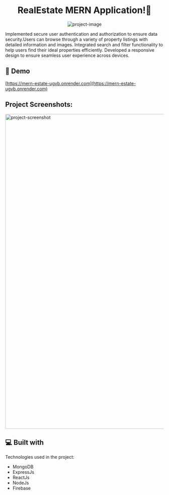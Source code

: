 <h1 align="center" id="title">RealEstate MERN Application!🚀</h1>

<p align="center"><img src="https://socialify.git.ci/SagarWagdare/Real-Estate/image?font=Rokkitt&amp;language=1&amp;name=1&amp;owner=1&amp;pattern=Brick%20Wall&amp;stargazers=1&amp;theme=Light" alt="project-image"></p>

<p id="description">Implemented secure user authentication and authorization to ensure data security.Users can browse through a variety of property listings with detailed information and images. Integrated search and filter functionality to help users find their ideal properties efficiently. Developed a responsive design to ensure seamless user experience across devices.</p>

<h2>🚀 Demo</h2>

[https://mern-estate-ugvb.onrender.com](https://mern-estate-ugvb.onrender.com)

<h2>Project Screenshots:</h2>

<img src="https://firebasestorage.googleapis.com/v0/b/mern-estate-38814.appspot.com/o/1707880580309Screenshot%202024-02-14%20005023.png?alt=media&amp;token=c6924b1c-4ed3-43e1-a2be-4d6bf2992783" alt="project-screenshot" width="1000" height="1000/">

  
  
<h2>💻 Built with</h2>

Technologies used in the project:

*   MongoDB
*   ExpressJs
*   ReactJs
*   NodeJs
*   Firebase
